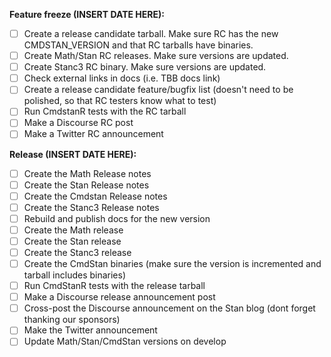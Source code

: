
**Feature freeze (INSERT DATE HERE):**
- [ ] Create a release candidate tarball. Make sure RC has the new CMDSTAN_VERSION and that RC tarballs have binaries.
- [ ] Create Math/Stan RC releases. Make sure versions are updated.
- [ ] Create Stanc3 RC binary. Make sure versions are updated.
- [ ] Check external links in docs (i.e. TBB docs link)
- [ ] Create a release candidate feature/bugfix list (doesn't need to be polished, so that RC testers know what to test)
- [ ] Run CmdstanR tests with the RC tarball
- [ ] Make a Discourse RC post
- [ ] Make a Twitter RC announcement

**Release (INSERT DATE HERE):**
- [ ] Create the Math Release notes
- [ ] Create the Stan Release notes
- [ ] Create the Cmdstan Release notes
- [ ] Create the Stanc3 Release notes
- [ ] Rebuild and publish docs for the new version
- [ ] Create the Math release
- [ ] Create the Stan release
- [ ] Create the Stanc3 release
- [ ] Create the CmdStan binaries (make sure the version is incremented and tarball includes binaries)
- [ ] Run CmdStanR tests with the release tarball
- [ ] Make a Discourse release announcement post
- [ ] Cross-post the Discourse announcement on the Stan blog (dont forget thanking our sponsors)
- [ ] Make the Twitter announcement
- [ ] Update Math/Stan/CmdStan versions on develop 
